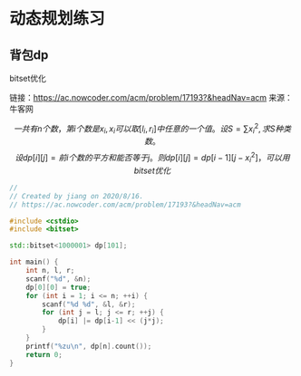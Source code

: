 # 动态规划练习

## 背包dp

bitset优化

链接：https://ac.nowcoder.com/acm/problem/17193?&headNav=acm
来源：牛客网

$$ 一共有 n个数，第 i 个数是 x_i ,  x_i 可以取 [l_i , r_i] 中任意的一个值。  设 S=\sum x_i^2,求 S 种类数。$$
$$
设dp[i][j] = 前i个数的平方和能否等于j。则dp[i][j] = dp[i-1][j - x_i^2]，可以用bitset优化
$$

```c++
//
// Created by jiang on 2020/8/16.
// https://ac.nowcoder.com/acm/problem/17193?&headNav=acm

#include <cstdio>
#include <bitset>

std::bitset<1000001> dp[101];

int main() {
    int n, l, r;
    scanf("%d", &n);
    dp[0][0] = true;
    for (int i = 1; i <= n; ++i) {
        scanf("%d %d", &l, &r);
        for (int j = l; j <= r; ++j) {
            dp[i] |= dp[i-1] << (j*j);
        }
    }
    printf("%zu\n", dp[n].count());
    return 0;
}
```